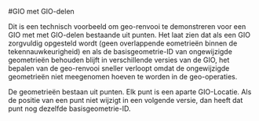 #GIO met GIO-delen

Dit is een technisch voorbeeld om geo-renvooi te demonstreren voor een GIO met met GIO-delen bestaande uit punten.
Het laat zien dat als een GIO zorgvuldig opgesteld wordt (geen overlappende eometrieën binnen de tekennauwkeurigheid)
en als de basisgeometrie-ID van ongewijzigde geometrieën behouden blijft in verschillende versies van de GIO,
het bepalen van de geo-renvooi sneller verloopt omdat de ongewijzigde geometrieën niet meegenomen hoeven te worden
in de geo-operaties.

De geometrieën bestaan uit punten. Elk punt is een aparte GIO-Locatie.
Als de positie van een punt niet wijzigt in een volgende versie, dan heeft dat punt nog dezelfde basisgeometrie-ID.
